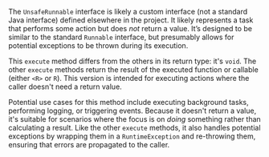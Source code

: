 The `UnsafeRunnable` interface is likely a custom interface (not a standard Java interface) defined elsewhere in the project. It likely represents a task that performs some action but does *not* return a value. It’s designed to be similar to the standard `Runnable` interface, but presumably allows for potential exceptions to be thrown during its execution.

This `execute` method differs from the others in its return type: it's `void`. The other `execute` methods return the result of the executed function or callable (either `<R>` or `R`).  This version is intended for executing actions where the caller doesn't need a return value.  

Potential use cases for this method include executing background tasks, performing logging, or triggering events. Because it doesn't return a value, it's suitable for scenarios where the focus is on *doing* something rather than calculating a result.  Like the other `execute` methods, it also handles potential exceptions by wrapping them in a `RuntimeException` and re-throwing them, ensuring that errors are propagated to the caller.